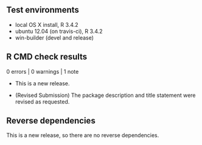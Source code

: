 ## Test environments
* local OS X install, R 3.4.2
* ubuntu 12.04 (on travis-ci), R 3.4.2
* win-builder (devel and release)

## R CMD check results

0 errors | 0 warnings | 1 note

* This is a new release.

* (Revised Submission) The package description and title statement were revised as requested. 

## Reverse dependencies

This is a new release, so there are no reverse dependencies.

